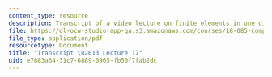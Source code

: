 ```yaml
---
content_type: resource
description: Transcript of a video lecture on finite elements in one dimension.
file: https://ol-ocw-studio-app-qa.s3.amazonaws.com/courses/18-085-computational-science-and-engineering-i-fall-2008/e7883a6431c768890965fb50f7fab2dc_18-085F08-L17.pdf
file_type: application/pdf
resourcetype: Document
title: "Transcript \u2013 Lecture 17"
uid: e7883a64-31c7-6889-0965-fb50f7fab2dc
---
```

